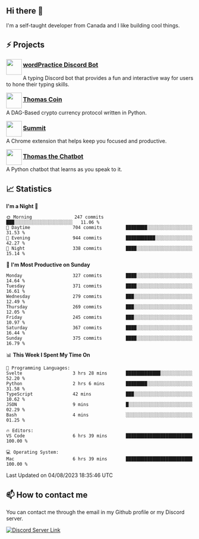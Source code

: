 <h2>Hi there 👋</h2>

<p>I'm a self-taught developer from Canada and I like building cool things.</p>

<h2>⚡ Projects</h2>

<img align="left" src="https://i.imgur.com/BIzs17V.png" width="42" height="42" />
<h3><a target="_blank" href="https://wordpractice.principle.sh/">wordPractice Discord Bot</a></h3>
<p>A typing Discord bot that provides a fun and interactive way for users to hone their typing skills.</p>

<img align="left" src="https://i.imgur.com/4FdQpgN.png" width="42" height="42" />
<h3><a href="https://github.com/principle105/thomas-coin">Thomas Coin</a></h3>
<p>A DAG-Based crypto currency protocol written in Python.</p>

<img align="left" src="https://i.imgur.com/Ly8Atho.png" width="42" height="42" />
<h3><a href="https://summit.sh/">Summit</a></h3>
<p>A Chrome extension that helps keep you focused and productive.</p>

<img align="left" src="https://i.imgur.com/hA9YF2s.png" width="42" height="42" />
<h3><a href="https://github.com/principle105/thomasthechatbot">Thomas the Chatbot</a></h3>
<p>A Python chatbot that learns as you speak to it.</p>

<h2>📈 Statistics</h2>

<!--START_SECTION:waka-->
**I'm a Night 🦉** 

```text
🌞 Morning                247 commits         ███░░░░░░░░░░░░░░░░░░░░░░   11.06 % 
🌆 Daytime                704 commits         ████████░░░░░░░░░░░░░░░░░   31.53 % 
🌃 Evening                944 commits         ███████████░░░░░░░░░░░░░░   42.27 % 
🌙 Night                  338 commits         ████░░░░░░░░░░░░░░░░░░░░░   15.14 % 
```
📅 **I'm Most Productive on Sunday** 

```text
Monday                   327 commits         ████░░░░░░░░░░░░░░░░░░░░░   14.64 % 
Tuesday                  371 commits         ████░░░░░░░░░░░░░░░░░░░░░   16.61 % 
Wednesday                279 commits         ███░░░░░░░░░░░░░░░░░░░░░░   12.49 % 
Thursday                 269 commits         ███░░░░░░░░░░░░░░░░░░░░░░   12.05 % 
Friday                   245 commits         ███░░░░░░░░░░░░░░░░░░░░░░   10.97 % 
Saturday                 367 commits         ████░░░░░░░░░░░░░░░░░░░░░   16.44 % 
Sunday                   375 commits         ████░░░░░░░░░░░░░░░░░░░░░   16.79 % 
```


📊 **This Week I Spent My Time On** 

```text
💬 Programming Languages: 
Svelte                   3 hrs 28 mins       █████████████░░░░░░░░░░░░   52.20 % 
Python                   2 hrs 6 mins        ████████░░░░░░░░░░░░░░░░░   31.58 % 
TypeScript               42 mins             ███░░░░░░░░░░░░░░░░░░░░░░   10.62 % 
JSON                     9 mins              █░░░░░░░░░░░░░░░░░░░░░░░░   02.29 % 
Bash                     4 mins              ░░░░░░░░░░░░░░░░░░░░░░░░░   01.25 % 

🔥 Editors: 
VS Code                  6 hrs 39 mins       █████████████████████████   100.00 % 

💻 Operating System: 
Mac                      6 hrs 39 mins       █████████████████████████   100.00 % 
```


 Last Updated on 04/08/2023 18:35:46 UTC
<!--END_SECTION:waka-->

<h2>📫 How to contact me</h2>

You can contact me through the email in my Github profile or my Discord server.

[![Discord Server Link](https://dcbadge.vercel.app/api/server/DHnk46C)](https://discord.gg/DHnk46C)

